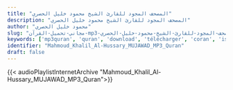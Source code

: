 ```yaml
---
title: "المصحف المجود للقارئ الشيخ محمود خليل الحصري"
description: "المصحف المجود للقارئ الشيخ محمود خليل الحصري"
author: "محمود خليل الحصري"
slug: "مجاني-تحميل-القرآن-mp3-المصحف-المجود-للقارئ-الشيخ-محمود-خليل-الحصري"
keywords: ['mp3quran', 'quran', 'download', 'télécharger', 'coran', 'islam', 'Mahmoud', 'Khalil', 'Al-Hussary', 'alhussary', 'al-houssari', 'alhoussari', 'محمود', 'خليل', 'الحصري', 'قرآن', 'مصحف', 'مجود', 'القرآن', 'الكريم', 'إسلام', 'تحميل']
identifier: "Mahmoud_Khalil_Al-Hussary_MUJAWAD_MP3_Quran"
draft: false
---
```


{{< audioPlaylistInternetArchive "Mahmoud_Khalil_Al-Hussary_MUJAWAD_MP3_Quran">}}
